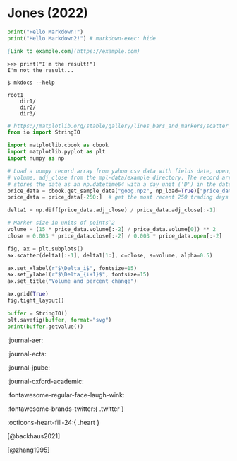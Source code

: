 # Jones (2022) 

```python exec="1" linenums="1" source="tabbed-left" tabs="Source code|Output" title="hello.py"
print("Hello Markdown!")
print("Hello Markdown2!") # markdown-exec: hide
```

```md exec="1" source="material-block" title="Markdown link"
[Link to example.com](https://example.com)
```

```pycon exec="1" source="console"
>>> print("I'm the result!")
I'm not the result...
```

```console exec="1" source="console"
$ mkdocs --help
```

```tree
root1
    dir1/
    dir2/
    dir3/
```

```python exec="true" html="true" source="tabbed-right" title="Diagrams"
# https://matplotlib.org/stable/gallery/lines_bars_and_markers/scatter_demo2.html
from io import StringIO

import matplotlib.cbook as cbook
import matplotlib.pyplot as plt
import numpy as np

# Load a numpy record array from yahoo csv data with fields date, open, close,
# volume, adj_close from the mpl-data/example directory. The record array
# stores the date as an np.datetime64 with a day unit ('D') in the date column.
price_data = cbook.get_sample_data("goog.npz", np_load=True)["price_data"].view(np.recarray)
price_data = price_data[-250:]  # get the most recent 250 trading days

delta1 = np.diff(price_data.adj_close) / price_data.adj_close[:-1]

# Marker size in units of points^2
volume = (15 * price_data.volume[:-2] / price_data.volume[0]) ** 2
close = 0.003 * price_data.close[:-2] / 0.003 * price_data.open[:-2]

fig, ax = plt.subplots()
ax.scatter(delta1[:-1], delta1[1:], c=close, s=volume, alpha=0.5)

ax.set_xlabel(r"$\Delta_i$", fontsize=15)
ax.set_ylabel(r"$\Delta_{i+1}$", fontsize=15)
ax.set_title("Volume and percent change")

ax.grid(True)
fig.tight_layout()

buffer = StringIO()
plt.savefig(buffer, format="svg")
print(buffer.getvalue())
```



:journal-aer:

:journal-ecta:

:journal-jpube:

:journal-oxford-academic:

:fontawesome-regular-face-laugh-wink:

:fontawesome-brands-twitter:{ .twitter }

:octicons-heart-fill-24:{ .heart }


[@backhaus2021]

[@zhang1995]


